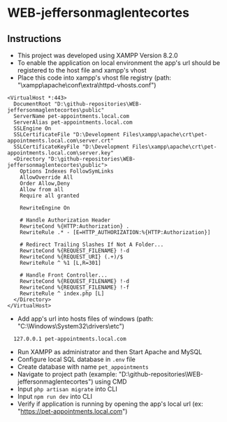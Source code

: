 # WEB-jeffersonmaglentecortes

## Instructions

- This project was developed using XAMPP Version 8.2.0
- To enable the application on local environment the app's url should be registered to the host file and xampp's vhost
- Place this code into xampp's vhost file registry (path: "\xampp\apache\conf\extra\httpd-vhosts.conf")

```
<VirtualHost *:443>
  DocumentRoot "D:\github-repositories\WEB-jeffersonmaglentecortes\public"
  ServerName pet-appointments.local.com
  ServerAlias pet-appointments.local.com
  SSLEngine On
  SSLCertificateFile "D:\Development Files\xampp\apache\crt\pet-appointments.local.com\server.crt"
  SSLCertificateKeyFile "D:\Development Files\xampp\apache\crt\pet-appointments.local.com\server.key"
  <Directory "D:\github-repositories\WEB-jeffersonmaglentecortes\public">
    Options Indexes FollowSymLinks
    AllowOverride All
    Order Allow,Deny
    Allow from all
    Require all granted

    RewriteEngine On

    # Handle Authorization Header
    RewriteCond %{HTTP:Authorization} .
    RewriteRule .* - [E=HTTP_AUTHORIZATION:%{HTTP:Authorization}]

    # Redirect Trailing Slashes If Not A Folder...
    RewriteCond %{REQUEST_FILENAME} !-d
    RewriteCond %{REQUEST_URI} (.+)/$
    RewriteRule ^ %1 [L,R=301]

    # Handle Front Controller...
    RewriteCond %{REQUEST_FILENAME} !-d
    RewriteCond %{REQUEST_FILENAME} !-f
    RewriteRule ^ index.php [L]
  </Directory>
</VirtualHost>
```
- Add app's url into hosts files of windows (path: "C:\Windows\System32\drivers\etc")

```
  127.0.0.1 pet-appointments.local.com
```

- Run XAMPP as administrator and then Start Apache and MySQL
- Configure local SQL database in `.env` file
- Create database with name `pet_appointments`
- Navigate to project path (example: "D:\github-repositories\WEB-jeffersonmaglentecortes") using CMD
- Input `php artisan migrate` into CLI
- Input `npm run dev` into CLI
- Verify if application is running by opening the app's local url (ex: "https://pet-appointments.local.com")
